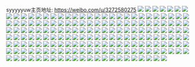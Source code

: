 syyyyyuw主页地址: https://weibo.com/u/3272580275 
![](https://wx4.sinaimg.cn/mw2000/c30f9cb3gy1h8jkbk4jbvj20s110zdol.jpg) 
![](https://wx4.sinaimg.cn/mw2000/c30f9cb3gy1h8jjs5h1d6j22802z5npf.jpg) 
![](https://wx4.sinaimg.cn/mw2000/c30f9cb3gy1h8jjs1virjj22802ypu0z.jpg) 
![](https://wx4.sinaimg.cn/mw2000/c30f9cb3gy1h8jjs9lltvj22802you0z.jpg) 
![](https://wx4.sinaimg.cn/mw2000/c30f9cb3gy1h8jjsdhdrgj22802ypnpf.jpg) 
![](https://wx4.sinaimg.cn/mw2000/c30f9cb3gy1h8jjsicwe3j22802ypqv7.jpg) 
![](https://wx4.sinaimg.cn/mw2000/c30f9cb3ly1h1iuzkj1dej21o0280qv5.jpg) 
![](https://wx4.sinaimg.cn/mw2000/c30f9cb3ly1h1iuziblxyj21o0280hdu.jpg) 
![](https://wx4.sinaimg.cn/mw2000/c30f9cb3ly1h1iuzqbjqtj21o022qb29.jpg) 
![](https://wx4.sinaimg.cn/mw2000/c30f9cb3ly1h1iuzo50luj21o0280u0x.jpg) 
![](https://wx4.sinaimg.cn/mw2000/c30f9cb3ly1h1iv0a5brlj21o0280u0x.jpg) 
![](https://wx4.sinaimg.cn/mw2000/c30f9cb3ly1h1iv06wx7tj21o02801ky.jpg) 
![](https://wx4.sinaimg.cn/mw2000/c30f9cb3ly1h1iuzaz9tqj21o0280u0x.jpg) 
![](https://wx4.sinaimg.cn/mw2000/c30f9cb3ly1h1iv0btrqej21o025t1kx.jpg) 
![](https://wx4.sinaimg.cn/mw2000/c30f9cb3ly1h1iv0if4y8j22801o0e81.jpg) 
![](https://wx4.sinaimg.cn/mw2000/c30f9cb3ly1h1iv0k6ekaj21np2121kx.jpg) 
![](https://wx4.sinaimg.cn/mw2000/c30f9cb3ly1h1iv0n2syjj21o0206u0x.jpg) 
![](https://wx4.sinaimg.cn/mw2000/c30f9cb3ly1h1iv0pbtahj21o0280hdt.jpg) 
![](https://wx4.sinaimg.cn/mw2000/c30f9cb3ly1gxcbd6384kj21o0280kjl.jpg) 
![](https://wx4.sinaimg.cn/mw2000/c30f9cb3ly1gxcbd6ow61j21o0280u0x.jpg) 
![](https://wx4.sinaimg.cn/mw2000/c30f9cb3ly1gxcbd7fy0fj21o0280qv5.jpg) 
![](https://wx4.sinaimg.cn/mw2000/c30f9cb3ly1gxcbd8j7kyj21o0280u0x.jpg) 
![](https://wx4.sinaimg.cn/mw2000/c30f9cb3ly1gxcbd92zbjj21o0280qv5.jpg) 
![](https://wx4.sinaimg.cn/mw2000/c30f9cb3ly1gxcbd5h6tbj21o0295u0x.jpg) 
![](https://wx4.sinaimg.cn/mw2000/c30f9cb3ly1gxcbd9n4g2j21o0280npd.jpg) 
![](https://wx4.sinaimg.cn/mw2000/c30f9cb3ly1gxcbda8dhej21o0280u0x.jpg) 
![](https://wx4.sinaimg.cn/mw2000/c30f9cb3ly1gxcbdaqk01j21o0280qv5.jpg) 
![](https://wx4.sinaimg.cn/mw2000/c30f9cb3ly1gxcbdb7wvbj21o0280hdt.jpg) 
![](https://wx4.sinaimg.cn/mw2000/c30f9cb3ly1gxcbdbp5luj21o0280b29.jpg) 
![](https://wx4.sinaimg.cn/mw2000/c30f9cb3ly1gxcbdcuxu0j21o0280qv5.jpg) 
![](https://wx4.sinaimg.cn/mw2000/c30f9cb3ly1gxcbddwbpvj21o02a5qv5.jpg) 
![](https://wx4.sinaimg.cn/mw2000/c30f9cb3ly1gxcbdeczljj21o0280qv5.jpg) 
![](https://wx4.sinaimg.cn/mw2000/c30f9cb3ly1gxcbdey8kjj21o021dnpd.jpg) 
![](https://wx4.sinaimg.cn/mw2000/c30f9cb3ly1gxcbdfgjb6j21o0280hdt.jpg) 
![](https://wx4.sinaimg.cn/mw2000/c30f9cb3ly1gw38sxw4mcj21o0280hdt.jpg) 
![](https://wx4.sinaimg.cn/mw2000/c30f9cb3ly1gw38sxbf3nj21o0280u0x.jpg) 
![](https://wx4.sinaimg.cn/mw2000/c30f9cb3ly1gw38syosq0j21o0280npd.jpg) 
![](https://wx4.sinaimg.cn/mw2000/c30f9cb3ly1gw38sz8ltej21o02804qp.jpg) 
![](https://wx4.sinaimg.cn/mw2000/c30f9cb3ly1gw38t02y7nj21o02807wi.jpg) 
![](https://wx4.sinaimg.cn/mw2000/c30f9cb3ly1gw38t0pkm6j21o02807wh.jpg) 
![](https://wx4.sinaimg.cn/mw2000/c30f9cb3ly1gw38t18wltj21o0280qv5.jpg) 
![](https://wx4.sinaimg.cn/mw2000/c30f9cb3ly1gw38t1ydnhj22801o0npd.jpg) 
![](https://wx4.sinaimg.cn/mw2000/c30f9cb3ly1gw38t2il4vj21ny206qv5.jpg) 
![](https://wx4.sinaimg.cn/mw2000/c30f9cb3ly1gw38t3475wj21o0280kjl.jpg) 
![](https://wx4.sinaimg.cn/mw2000/c30f9cb3ly1gw38y946rcj21o02801ky.jpg) 
![](https://wx4.sinaimg.cn/mw2000/c30f9cb3ly1gw38y9o1arj22801o0hdt.jpg) 
![](https://wx4.sinaimg.cn/mw2000/c30f9cb3ly1grd5znvyxbj24g02yonpi.jpg) 
![](https://wx4.sinaimg.cn/mw2000/c30f9cb3ly1grd5ymhk7qj222o340u0x.jpg) 
![](https://wx4.sinaimg.cn/mw2000/c30f9cb3ly1grd5yq1vumj222o340npd.jpg) 
![](https://wx4.sinaimg.cn/mw2000/c30f9cb3ly1grd5yv88nbj222o340x6p.jpg) 
![](https://wx4.sinaimg.cn/mw2000/c30f9cb3ly1grd5yxmwppj220a2vrqv2.jpg) 
![](https://wx4.sinaimg.cn/mw2000/c30f9cb3ly1gqzjtniq0vj21o0280e81.jpg) 
![](https://wx4.sinaimg.cn/mw2000/c30f9cb3ly1gqzjtodca5j21o0280e81.jpg) 
![](https://wx4.sinaimg.cn/mw2000/c30f9cb3ly1gqzjtp4pc0j21o0280hdt.jpg) 
![](https://wx4.sinaimg.cn/mw2000/c30f9cb3ly1gqzjtq2vckj21o0280e81.jpg) 
![](https://wx4.sinaimg.cn/mw2000/c30f9cb3ly1gq0elyeyixj20u00qoald.jpg) 
![](https://wx4.sinaimg.cn/mw2000/c30f9cb3ly1gq0ely4eerj20u00o2qhb.jpg) 
![](https://wx4.sinaimg.cn/mw2000/c30f9cb3ly1gq0elyr34hj20u00qpdlu.jpg) 
![](https://wx4.sinaimg.cn/mw2000/c30f9cb3ly1gq0elyz5ynj20u00qowr7.jpg) 
![](https://wx4.sinaimg.cn/mw2000/c30f9cb3ly1gq0elz7prvj213z0pnthh.jpg) 
![](https://wx4.sinaimg.cn/mw2000/c30f9cb3ly1gq0em11kdqj21ho1zkb2c.jpg) 
![](https://wx4.sinaimg.cn/mw2000/c30f9cb3ly1gq0em1nz1qj21dp2bc4qp.jpg) 
![](https://wx4.sinaimg.cn/mw2000/c30f9cb3ly1gq0em21bp9j20u010h18y.jpg) 
![](https://wx4.sinaimg.cn/mw2000/c30f9cb3ly1gpj2oqf8mgj22yo4g0b2f.jpg) 
![](https://wx4.sinaimg.cn/mw2000/c30f9cb3ly1gpj2otbkfvj22yo4g0e87.jpg) 
![](https://wx4.sinaimg.cn/mw2000/c30f9cb3ly1gpj2ovjmwwj22yo4g0x6t.jpg) 
![](https://wx4.sinaimg.cn/mw2000/c30f9cb3ly1gpj2oz4pumj22yo4g0npk.jpg) 
![](https://wx4.sinaimg.cn/mw2000/c30f9cb3ly1gpj2p10ea4j22yo4g0b2f.jpg) 
![](https://wx4.sinaimg.cn/mw2000/c30f9cb3ly1gpj2p3mirhj22yo4g01l5.jpg) 
![](https://wx4.sinaimg.cn/mw2000/c30f9cb3ly1gpj2p5r6cbj22yo4g01l2.jpg) 
![](https://wx4.sinaimg.cn/mw2000/c30f9cb3ly1gpj2p85h05j22yo4g0x6v.jpg) 
![](https://wx4.sinaimg.cn/mw2000/c30f9cb3ly1gpj2ompyxyj22yo4g0x6v.jpg) 
![](https://wx4.sinaimg.cn/mw2000/c30f9cb3ly1gouaf051tfj20u00u013h.jpg) 
![](https://wx4.sinaimg.cn/mw2000/c30f9cb3ly1gouaf0h1ohj20u00u046t.jpg) 
![](https://wx4.sinaimg.cn/mw2000/c30f9cb3ly1gouaezo3fcj20u00u0n3e.jpg) 
![](https://wx4.sinaimg.cn/mw2000/c30f9cb3ly1gouaf0rr32j20u00u0479.jpg) 
![](https://wx4.sinaimg.cn/mw2000/c30f9cb3ly1gouaf12ko7j20u00u0wnl.jpg) 
![](https://wx4.sinaimg.cn/mw2000/c30f9cb3ly1gouaf1an42j20u00u0afx.jpg) 
![](https://wx4.sinaimg.cn/mw2000/c30f9cb3ly1gouaf1obu6j20u00u0496.jpg) 
![](https://wx4.sinaimg.cn/mw2000/c30f9cb3ly1gouaf2mxw7j21sg2dskir.jpg) 
![](https://wx4.sinaimg.cn/mw2000/c30f9cb3ly1gouagtj43hj21nv27thdt.jpg) 
![](https://wx4.sinaimg.cn/mw2000/c30f9cb3ly1gouagsnldxj21nv27thdt.jpg) 
![](https://wx4.sinaimg.cn/mw2000/c30f9cb3ly1gouagu7va9j21nv27thdt.jpg) 
![](https://wx4.sinaimg.cn/mw2000/c30f9cb3ly1gouagv5shfj21nv27te81.jpg) 
![](https://wx4.sinaimg.cn/mw2000/c30f9cb3ly1gouagvi3knj20u00u07eb.jpg) 
![](https://wx4.sinaimg.cn/mw2000/c30f9cb3ly1gouagvqy12j20u00u0dmr.jpg) 
![](https://wx4.sinaimg.cn/mw2000/c30f9cb3ly1gouagw29x2j20u00u0ahl.jpg) 
![](https://wx4.sinaimg.cn/mw2000/c30f9cb3ly1gouagx2xlcj20u00u0tgq.jpg) 
![](https://wx4.sinaimg.cn/mw2000/c30f9cb3ly1gouagxu41aj20u00u0wmy.jpg) 
![](https://wx4.sinaimg.cn/mw2000/c30f9cb3ly1ggyplmd25fj20u010h7jn.jpg) 
![](https://wx4.sinaimg.cn/mw2000/c30f9cb3ly1ggyplmulkdj210o10o7im.jpg) 
![](https://wx4.sinaimg.cn/mw2000/c30f9cb3ly1ggyplnzmxfj21ho1zk4qt.jpg) 
![](https://wx4.sinaimg.cn/mw2000/c30f9cb3ly1ggyplos1yfj21ho1zke81.jpg) 
![](https://wx4.sinaimg.cn/mw2000/c30f9cb3ly1ggyplp8lo4j21ho1zkhdt.jpg) 
![](https://wx4.sinaimg.cn/mw2000/c30f9cb3ly1ggyplluxp5j20ti18wdw1.jpg) 
![](https://wx4.sinaimg.cn/mw2000/c30f9cb3ly1ggyplpo7awj21ho1zkb29.jpg) 
![](https://wx4.sinaimg.cn/mw2000/c30f9cb3ly1ggyplpzfuvj20ku1mdtkq.jpg) 
![](https://wx4.sinaimg.cn/mw2000/c30f9cb3ly1ggyplqdcquj21ho1zk4qp.jpg) 
![](https://wx4.sinaimg.cn/mw2000/c30f9cb3ly1gfvbh0wllhj22c0340u0y.jpg) 
![](https://wx4.sinaimg.cn/mw2000/c30f9cb3ly1gfvbh2hx1fj22c0340kjm.jpg) 
![](https://wx4.sinaimg.cn/mw2000/c30f9cb3ly1gfvbh4d994j22c0340qv6.jpg) 
![](https://wx4.sinaimg.cn/mw2000/c30f9cb3ly1gfvbh64x3dj22c0340qv6.jpg) 
![](https://wx4.sinaimg.cn/mw2000/c30f9cb3ly1gdfr80ci1uj21ho1zkb2d.jpg) 
![](https://wx4.sinaimg.cn/mw2000/c30f9cb3ly1gdfr7emsxij21ho1zkb2d.jpg) 
![](https://wx4.sinaimg.cn/mw2000/c30f9cb3ly1gdfr7s13idj21ho1zku11.jpg) 
![](https://wx4.sinaimg.cn/mw2000/c30f9cb3ly1gdfr84ks9nj23402c04qr.jpg) 
![](https://wx4.sinaimg.cn/mw2000/c30f9cb3ly1gdfk45v0nsj20ku112kjm.jpg) 
![](https://wx4.sinaimg.cn/mw2000/c30f9cb3ly1gdfk46w09jj20ku112nno.jpg) 
![](https://wx4.sinaimg.cn/mw2000/c30f9cb3ly1gde93dak48j20ku112kbk.jpg) 
![](https://wx4.sinaimg.cn/mw2000/c30f9cb3ly1gcj6z4v3yyj23402c04qt.jpg) 
![](https://wx4.sinaimg.cn/mw2000/c30f9cb3ly1gcj6z3ab90j22c0340npg.jpg) 
![](https://wx4.sinaimg.cn/mw2000/c30f9cb3ly1gcj6z64e94j23402c0x6s.jpg) 
![](https://wx4.sinaimg.cn/mw2000/c30f9cb3ly1gcj6z7klk6j23402c0b2d.jpg) 
![](https://wx4.sinaimg.cn/mw2000/c30f9cb3ly1gcj6z8jt62j22dc2dckjl.jpg) 
![](https://wx4.sinaimg.cn/mw2000/c30f9cb3ly1gc4ybr6hp8j21ho1zkb2d.jpg) 
![](https://wx4.sinaimg.cn/mw2000/c30f9cb3ly1gba1u8qdt8j21ho1zkqv9.jpg) 
![](https://wx4.sinaimg.cn/mw2000/c30f9cb3ly1gachwgm6fjj22c0340npe.jpg) 
![](https://wx4.sinaimg.cn/mw2000/c30f9cb3ly1gachw7y7jvj22c0340qv6.jpg) 
![](https://wx4.sinaimg.cn/mw2000/c30f9cb3ly1ga8ct9wc76j20ku1127wh.jpg) 
![](https://wx4.sinaimg.cn/mw2000/c30f9cb3ly1ga8ct6f2k0j20ku1127wh.jpg) 
![](https://wx4.sinaimg.cn/mw2000/c30f9cb3ly1ga8ctbxrk7j20ku1127wh.jpg) 
![](https://wx4.sinaimg.cn/mw2000/b10c1bc2ly1g9kw663ohdj2046046jr8.jpg) 
![](https://wx4.sinaimg.cn/mw2000/b10c1bc2ly1g9ibe6vj8bg20c80bfq44.jpg) 
![](https://wx4.sinaimg.cn/mw2000/c30f9cb3ly1g8bn83azy5j23402c0hdt.jpg) 
![](https://wx4.sinaimg.cn/mw2000/c30f9cb3ly1g7mhj5fgskj20u0140kjl.jpg) 
![](https://wx4.sinaimg.cn/mw2000/c30f9cb3ly1g7hz8x3zc6j20ku0v5amg.jpg) 
![](https://wx4.sinaimg.cn/mw2000/c30f9cb3ly1g7fiakvda2j22c03407wj.jpg) 
![](https://wx4.sinaimg.cn/mw2000/c30f9cb3ly1g7fiauf1o6j23402c01kx.jpg) 
![](https://wx4.sinaimg.cn/mw2000/c30f9cb3ly1g7fibdymitj22c0340e82.jpg) 
![](https://wx4.sinaimg.cn/mw2000/c30f9cb3ly1g7firy7pukj21gs1zkqv9.jpg) 
![](https://wx4.sinaimg.cn/mw2000/c30f9cb3ly1g7fis54rrhj22c0340e82.jpg) 
![](https://wx4.sinaimg.cn/mw2000/c30f9cb3ly1g7fisfag62j22c0340b2a.jpg) 
![](https://wx4.sinaimg.cn/mw2000/c30f9cb3ly1g7fitpzsvij23402c07wh.jpg) 
![](https://wx4.sinaimg.cn/mw2000/c30f9cb3ly1g7fiabsjonj23402c0e81.jpg) 
![](https://wx4.sinaimg.cn/mw2000/c30f9cb3ly1g7fih128d1j22c03401ky.jpg) 
![](https://wx4.sinaimg.cn/mw2000/c30f9cb3gy1g7bdciabz4j20ku1nin8y.jpg) 
![](https://wx4.sinaimg.cn/mw2000/c30f9cb3gy1g7bddinrzcj21sc2dsb2e.jpg) 
![](https://wx4.sinaimg.cn/mw2000/c30f9cb3gy1g7bddnlfmij20kt2314pj.jpg) 
![](https://wx4.sinaimg.cn/mw2000/c30f9cb3gy1g7bddwtz5rj20ku4eab29.jpg) 
![](https://wx4.sinaimg.cn/mw2000/c30f9cb3gy1g7bde23wsdj20ku1x2anr.jpg) 
![](https://wx4.sinaimg.cn/mw2000/c30f9cb3gy1g7bde6wniqj20ku1n2amy.jpg) 
![](https://wx4.sinaimg.cn/mw2000/c30f9cb3ly1g6vm0o22z7j20ku1jytia.jpg) 
![](https://wx4.sinaimg.cn/mw2000/c30f9cb3ly1g6vm0poomgj20ku1qjnao.jpg) 
![](https://wx4.sinaimg.cn/mw2000/c30f9cb3ly1g6vm0rkgruj20ku2fv7jy.jpg) 
![](https://wx4.sinaimg.cn/mw2000/c30f9cb3ly1g6vm0mwdt1j20ku1jw7jl.jpg) 
![](https://wx4.sinaimg.cn/mw2000/c30f9cb3ly1g6vm0su2xfj20ku12iafp.jpg) 
![](https://wx4.sinaimg.cn/mw2000/c30f9cb3ly1g6vm0up95yj20ku1k47lo.jpg) 
![](https://wx4.sinaimg.cn/mw2000/c30f9cb3ly1g6vm0y01k7j21ho1zk1kx.jpg) 
![](https://wx4.sinaimg.cn/mw2000/c30f9cb3ly1g6vm26nvauj22802yob2j.jpg) 
![](https://wx4.sinaimg.cn/mw2000/c30f9cb3ly1g6vm38r3maj22802yo1l7.jpg) 
![](https://wx4.sinaimg.cn/mw2000/c30f9cb3ly1g6hjmokt5gj20yi1d5dms.jpg) 
![](https://wx4.sinaimg.cn/mw2000/c30f9cb3ly1g4mnnoukf9j20ki04cdfx.jpg) 
![](https://wx4.sinaimg.cn/mw2000/c30f9cb3ly1g4mnnozisvj20k904fmx8.jpg) 
![](https://wx4.sinaimg.cn/mw2000/c30f9cb3ly1g4mnnp5fduj20ka04h3yl.jpg) 
![](https://wx4.sinaimg.cn/mw2000/c30f9cb3ly1g4mnnomvftj20ku046aa9.jpg) 
![](https://wx4.sinaimg.cn/mw2000/c30f9cb3ly1g4mnnpbtenj20ku112ae7.jpg) 
![](https://wx4.sinaimg.cn/mw2000/c30f9cb3ly1g3m000a4flj20ku112qv7.jpg) 
![](https://wx4.sinaimg.cn/mw2000/c30f9cb3gy1g097x8nkirj20k00zkmzl.jpg) 
![](https://wx4.sinaimg.cn/mw2000/c30f9cb3gy1fzzdrqdw2wj21hf1z44qp.jpg) 
![](https://wx4.sinaimg.cn/mw2000/c30f9cb3ly1fz7dgpumufj20qo0qmkho.jpg) 
![](https://wx4.sinaimg.cn/mw2000/c30f9cb3gy1fydettwmsoj22c03404qq.jpg) 
![](https://wx4.sinaimg.cn/mw2000/c30f9cb3ly1fvqke2bit2j21kw1kwqck.jpg) 
![](https://wx4.sinaimg.cn/mw2000/c30f9cb3ly1fva026l9apj20qo1ben2t.jpg) 
![](https://wx4.sinaimg.cn/mw2000/c30f9cb3ly1fva027xo5jj20qo1l3gqw.jpg) 
![](https://wx4.sinaimg.cn/mw2000/c30f9cb3ly1fva028wioqj20j614e0w5.jpg) 
![](https://wx4.sinaimg.cn/mw2000/c30f9cb3ly1fva024ykl1j20j617qdjk.jpg) 
![](https://wx4.sinaimg.cn/mw2000/c30f9cb3ly1fuoo3k380wj20hs0h5wg8.jpg) 
![](https://wx4.sinaimg.cn/mw2000/c30f9cb3ly1fun7320yv4j22c0340npf.jpg) 
![](https://wx4.sinaimg.cn/mw2000/c30f9cb3ly1fun735wtvoj22c0340u0z.jpg) 
![](https://wx4.sinaimg.cn/mw2000/c30f9cb3ly1fun739askqj22c0340npf.jpg) 
![](https://wx4.sinaimg.cn/mw2000/c30f9cb3ly1fun72yg8ogj22c0340hdw.jpg) 
![](https://wx4.sinaimg.cn/mw2000/c30f9cb3ly1fun73br48dj21w01s2e82.jpg) 
![](https://wx4.sinaimg.cn/mw2000/c30f9cb3ly1fun73d8nioj21w01t87wh.jpg) 
![](https://wx4.sinaimg.cn/mw2000/c30f9cb3ly1fun73fnitmj22c027e7wi.jpg) 
![](https://wx4.sinaimg.cn/mw2000/c30f9cb3ly1fun73hcvtlj21dj1b51kx.jpg) 
![](https://wx4.sinaimg.cn/mw2000/c30f9cb3ly1fun76jq5rjj20u01hck2q.jpg) 
![](https://wx4.sinaimg.cn/mw2000/c30f9cb3ly1fs1r4c0piej23402c0b2d.jpg) 
![](https://wx4.sinaimg.cn/mw2000/c30f9cb3ly1fs1r40dzauj22c0340x6s.jpg) 
![](https://wx4.sinaimg.cn/mw2000/c30f9cb3ly1fq918r000ej20m80m8jvs.jpg) 

